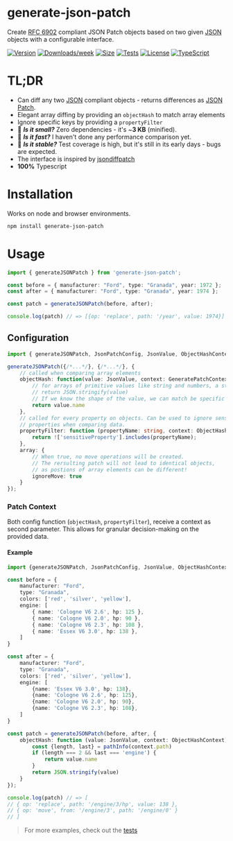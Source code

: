 # generate-json-patch

Create [RFC 6902](https://datatracker.ietf.org/doc/html/rfc6902/) compliant JSON Patch objects based on two given [JSON](https://www.ecma-international.org/publications-and-standards/standards/ecma-404/) objects with a configurable interface. 

[![Version](https://img.shields.io/npm/v/generate-json-patch.svg)](https://npmjs.org/package/generate-json-patch)
[![Downloads/week](https://img.shields.io/npm/dw/generate-json-patch.svg)](https://npmjs.org/package/generate-json-patch)
[![Size](https://img.shields.io/bundlephobia/min/generate-json-patch.svg)](https://npmjs.org/package/generate-json-patch)
[![Tests](https://github.com/marcolink/generate-json-patch/workflows/CI%20Tests/badge.svg?branch=main)](https://github.com/marcolink/generate-json-patch/actions/workflows/test.yml)
[![License](https://img.shields.io/npm/l/generate-json-patch.svg)](https://github.com/marcoxlink/generate-json-patch/blob/main/package.json)
[![TypeScript](https://img.shields.io/badge/%3C%2F%3E-TypeScript-%230074c1.svg)](http://www.typescriptlang.org/)
# TL;DR
- Can diff any two [JSON](https://www.ecma-international.org/publications-and-standards/standards/ecma-404/)  compliant objects - returns differences as [JSON Patch](http://jsonpatch.com/).
- Elegant array diffing by providing an `objectHash` to match array elements
- Ignore specific keys by providing a `propertyFilter`
- :paw_prints: ***Is it small?*** Zero dependencies - it's ~**3 KB** (minified).
- :crystal_ball: ***Is it fast?*** I haven't done any performance comparison yet.
- :hatched_chick: ***Is it stable?*** Test coverage is high, but it's still in its early days - bugs are expected.
- The interface is inspired by [jsondiffpatch](https://github.com/benjamine/jsondiffpatch)
- **100%** Typescript

# Installation 
Works on node and browser environments. 
```bash
npm install generate-json-patch
```

# Usage

```typescript
import { generateJSONPatch } from 'generate-json-patch';

const before = { manufacturer: "Ford", type: "Granada", year: 1972 };
const after = { manufacturer: "Ford", type: "Granada", year: 1974 };

const patch = generateJSONPatch(before, after);

console.log(patch) // => [{op: 'replace', path: '/year', value: 1974}]
```

## Configuration

```typescript
import { generateJSONPatch, JsonPatchConfig, JsonValue, ObjectHashContext } from 'generate-json-patch';

generateJSONPatch({/*...*/}, {/*...*/}, {
    // called when comparing array elements
    objectHash: function(value: JsonValue, context: GeneratePatchContext) {
        // for arrays of primitive values like string and numbers, a stringification is sufficent:
        // return JSON.stringify(value)
        // If we know the shape of the value, we can match be specific properties
        return value.name
    },
    // called for every property on objects. Can be used to ignore sensitive or irrelevant 
    // properties when comparing data.
    propertyFilter: function (propertyName: string, context: ObjectHashContext) {
        return !['sensitiveProperty'].includes(propertyName);
    },
    array: {
        // When true, no move operations will be created. 
        // The rersulting patch will not lead to identical objects, 
        // as postions of array elements can be different!
        ignoreMove: true
    }
});
``` 

### Patch Context
Both config function (`objectHash`, `propertyFilter`), receive a context as second parameter.
This allows for granular decision-making on the provided data.

#### Example
```typescript
import {generateJSONPatch, JsonPatchConfig, JsonValue, ObjectHashContext, pathInfo} from 'generate-json-patch';

const before = {
    manufacturer: "Ford",
    type: "Granada",
    colors: ['red', 'silver', 'yellow'],
    engine: [
        { name: 'Cologne V6 2.6', hp: 125 },
        { name: 'Cologne V6 2.0', hp: 90 },
        { name: 'Cologne V6 2.3', hp: 108 },
        { name: 'Essex V6 3.0', hp: 138 },
    ]
}

const after = {
    manufacturer: "Ford",
    type: "Granada",
    colors: ['red', 'silver', 'yellow'],
    engine: [
        {name: 'Essex V6 3.0', hp: 138},
        {name: 'Cologne V6 2.6', hp: 125},
        {name: 'Cologne V6 2.0', hp: 90},
        {name: 'Cologne V6 2.3', hp: 108},
    ]
}

const patch = generateJSONPatch(before, after, {
    objectHash: function (value: JsonValue, context: ObjectHashContext) {
        const {length, last} = pathInfo(context.path)
        if (length === 2 && last === 'engine') {
            return value.name
        }
        return JSON.stringify(value)
    }
});

console.log(patch) // => [
// { op: 'replace', path: '/engine/3/hp', value: 138 },
// { op: 'move', from: '/engine/3', path: '/engine/0' }
// ]
```

> For more examples, check out the [tests](./src/index.spec.ts)


